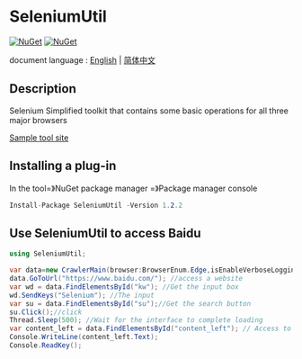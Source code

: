 # SeleniumUtil

[![NuGet](https://img.shields.io/nuget/dt/SeleniumUtil.svg?label=NuGet&style=flat&logo=nuget)](https://www.nuget.org/packages/SeleniumUtil/)
[![NuGet](https://img.shields.io/nuget/v/SeleniumUtil.svg?label=NuGet&style=flat&logo=nuget)](https://www.nuget.org/packages/nanoFramework.System.Device.WiFi/)

document language : [English](README.en.md) | [简体中文](README.md)

## Description

Selenium Simplified toolkit that contains some basic operations for all three major browsers

[Sample tool site](https://tokengo.top/docs/selenium-uitl/selenium/) 

## Installing a plug-in

In the tool=》NuGet package manager  =》Package manager console

```csharp
Install-Package SeleniumUtil -Version 1.2.2
```

## Use SeleniumUtil to access Baidu  

```csharp
using SeleniumUtil;

var data=new CrawlerMain(browser:BrowserEnum.Edge,isEnableVerboseLogging:true);
data.GoToUrl("https://www.baidu.com/"); //access a website 
var wd = data.FindElementsById("kw"); //Get the input box
wd.SendKeys("Selenium"); //The input
var su = data.FindElementsById("su");//Get the search button
su.Click();//click
Thread.Sleep(500); //Wait for the interface to complete loading
var content_left = data.FindElementsById("content_left"); // Access to content
Console.WriteLine(content_left.Text);
Console.ReadKey();
```
